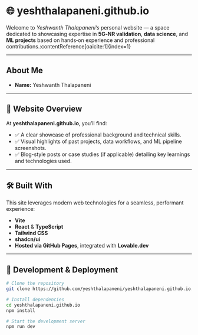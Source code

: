 # 🌐 yeshthalapaneni.github.io

Welcome to *Yeshwanth Thalapaneni’s* personal website — a space dedicated to showcasing expertise in **5G‑NR validation**, **data science**, and **ML projects** based on hands‑on experience and professional contributions.:contentReference[oaicite:1]{index=1}

---

## About Me

- **Name:** Yeshwanth Thalapaneni  

---

## 🌟 Website Overview

At **yeshthalapaneni.github.io**, you’ll find:

- ✅ A clear showcase of professional background and technical skills.  
- ✅ Visual highlights of past projects, data workflows, and ML pipeline screenshots.  
- ✅ Blog-style posts or case studies (if applicable) detailing key learnings and technologies used.  

---

## 🛠️ Built With

This site leverages modern web technologies for a seamless, performant experience:

- **Vite**
- **React** & **TypeScript**
- **Tailwind CSS**
- **shadcn/ui**
- **Hosted via GitHub Pages**, integrated with **Lovable.dev**

---

## 🚀 Development & Deployment

```bash
# Clone the repository
git clone https://github.com/yeshthalapaneni/yeshthalapaneni.github.io.git

# Install dependencies
cd yeshthalapaneni.github.io
npm install

# Start the development server
npm run dev
